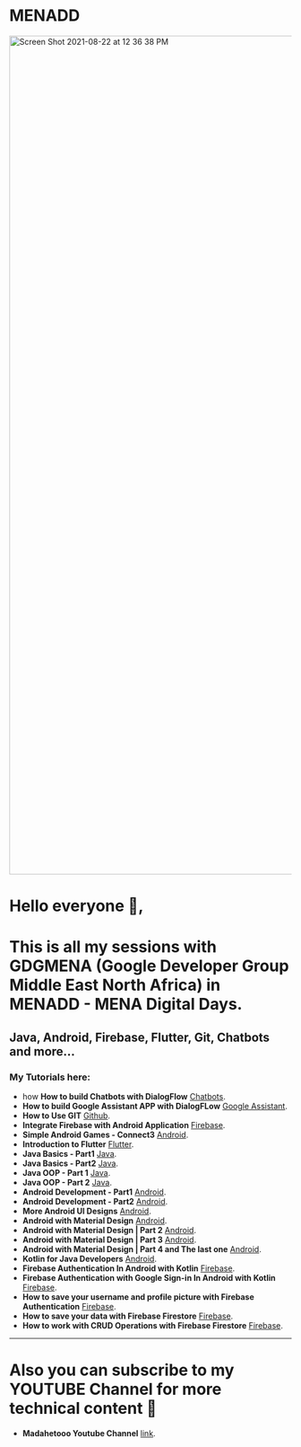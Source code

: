 # MENADD
<img width="1494" alt="Screen Shot 2021-08-22 at 12 36 38 PM" src="https://user-images.githubusercontent.com/28203059/130352094-bbf7fef4-0dd0-4389-a896-31205bbd96d3.png">


# Hello everyone 🤗,
# This is all my sessions with GDGMENA (Google Developer Group Middle East North Africa) in MENADD - MENA Digital Days.

## Java, Android, Firebase, Flutter, Git, Chatbots and more...

### My Tutorials here:

- how **How to build Chatbots with DialogFlow**  [Chatbots](https://youtu.be/C7G6D7zPfgM).
- **How to build Google Assistant APP with DialogFLow**  [Google Assistant](https://youtu.be/F1gflmGvwTI?list=PLlqOXLg-GOqfVckh1Z5td5Z3YDoD1wizL).
- **How to Use GIT**  [Github](https://youtu.be/dlwMZJgs8JA?list=PLlqOXLg-GOqfVckh1Z5td5Z3YDoD1wizL).
- **Integrate Firebase with Android Application**  [Firebase](https://youtu.be/PtdQsXITP_U?list=PLlqOXLg-GOqfVckh1Z5td5Z3YDoD1wizL).
- **Simple Android Games - Connect3**  [Android](https://youtu.be/WI2GEKGkQRA?list=PLlqOXLg-GOqfVckh1Z5td5Z3YDoD1wizL).
- **Introduction to Flutter**  [Flutter](https://youtu.be/_TSNUDOKdRI?list=PLlqOXLg-GOqfVckh1Z5td5Z3YDoD1wizL).
- **Java Basics - Part1**  [Java](https://youtu.be/-VSll9z-O_I?list=PLlqOXLg-GOqfVckh1Z5td5Z3YDoD1wizL).
- **Java Basics - Part2**  [Java](https://youtu.be/uMNH4HSMaZw?list=PLlqOXLg-GOqfVckh1Z5td5Z3YDoD1wizL).
- **Java OOP - Part 1**  [Java](https://youtu.be/LAs6JU-1vvY?list=PLlqOXLg-GOqfVckh1Z5td5Z3YDoD1wizL).
- **Java OOP - Part 2**  [Java](https://youtu.be/aUK4KN812WI?list=PLlqOXLg-GOqfVckh1Z5td5Z3YDoD1wizL).
- **Android Development - Part1**  [Android](https://youtu.be/Q4XwD7yOibY?list=PLlqOXLg-GOqfVckh1Z5td5Z3YDoD1wizL).
- **Android Development - Part2**  [Android](https://youtu.be/aPe9pOGLsE8?list=PLlqOXLg-GOqfVckh1Z5td5Z3YDoD1wizL).
- **More Android UI Designs**  [Android](https://youtu.be/aPe9pOGLsE8).
- **Android with Material Design**  [Android](https://youtu.be/cvEd1dVXI1w).
- **Android with Material Design | Part 2**  [Android](https://youtu.be/lMG1mVdSafU).
- **Android with Material Design | Part 3**  [Android](https://youtu.be/qR8alxoMkZk).
- **Android with Material Design | Part 4 and The last one**  [Android](https://youtu.be/leG7sJNw-wE).
- **Kotlin for Java Developers**  [Android](https://youtu.be/uA_lconFWoM).
- **Firebase Authentication In Android with Kotlin**  [Firebase](https://youtu.be/Dyl8LwCgv9E).
- **Firebase Authentication with Google Sign-in In Android with Kotlin**  [Firebase](https://youtu.be/JwCqWx8OizM).
- **How to save your username and profile picture with Firebase Authentication**  [Firebase](https://youtu.be/gy5toAvT-SU).
- **How to save your data with Firebase Firestore**  [Firebase](https://youtu.be/rRKMj53Qajg).
- **How to work with CRUD Operations with Firebase Firestore**  [Firebase](https://youtu.be/aZxaO0vp1kY).
<hr>

# Also you can subscribe to my YOUTUBE Channel for more technical content 🥰
- **Madahetooo Youtube Channel**  [link](https://www.youtube.com/channel/UCzvY9A7v6iQuii1G4GZFzLw).
